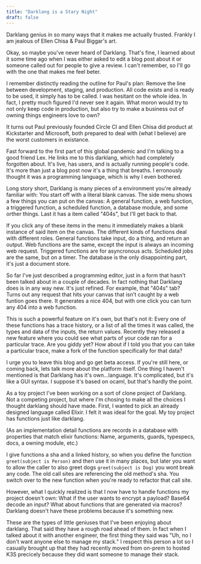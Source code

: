 ```yaml
---
title: "Darklang is a Stary Night"
draft: false
---
```


Darklang genius in so many ways that it makes me actually frusted. Frankly I am jealous of Ellen Chisa & Paul Biggar's art.

Okay, so maybe you've never heard of Darklang. That's fine, I learned about it some time ago when I was either asked to edit a blog post about it or someone called out for people to give a review. I can't remember, so I'll go with the one that makes me feel beter.

I remember distinctly reading the outline for Paul's plan: Remove the line between development, staging, and production. All code exists and is ready to be used, it simply has to be called. I was hesitant on the whole idea. In fact, I pretty much figured I'd never see it again. What moron would try to not only keep code in production, but also try to make a business out of owning things engineers love to own?

It turns out Paul previously founded Circle CI and Ellen Chisa did product at Kickstarter and Microsoft, both prepared to deal with (what I believe) are the worst customers in existance.

Fast forward to the first part of this global pandemic and I'm talking to a good friend Lex. He links me to this darklang, which had completely forgotten about. It's live, has users, and is actually running people's code. It's more than just a blog post now it's a thing that breaths. I erronously thought it was a programming language, which is why I even bothered.

Long story short, Darklang is many pieces of a environment you're already familiar with: You start off with a literal blank canvas. The side menu shows a few things you can put on the canvas: A general function, a web function, a triggered function, a scheduled function, a database module, and some orther things. Last it has a item called "404s", but I'll get back to that.

If you click any of these items in the menu it immediately makes a blank instance of said item on the canvas. The different kinds of functions deal with different roles. General functions take input, do a thing, and return an output. Web functions are the same, except the input is always an incoming web request. Triggered functions are for asyncronous acts. Scheduled jobs are the same, but on a timer. The database is the only disappointing part, it's just a document store.

So far I've just described a programming editor, just in a form that hasn't been talked about in a couple of decades. In fact nothing that Darklang does is in any way new. It's just refined. For example, that "404s" tab? Turns out any request that hits your canvas that isn't caught by a web funtion goes there. It generates a nice 404, but with one click you can turn any 404 into a web function.

This is such a powerful feature on it's own, but that's not it: Every one of these functions has a trace history, or a list of all the times it was called, the types and data of the inputs, the return values. Recently they released a new feature where you could see what parts of your code ran for a particular trace. Are you giddy yet? How about if I told you that you can take a particular trace, make a fork of the function specifically for that data?

I urge you to leave this blog and go get beta access. If you're still here, or coming back, lets talk more about the platform itself. One thing I haven't mentioned is that Darklang has it's own...language. It's complicated, but it's like a GUI syntax. I suppose it's based on ocaml, but that's hardly the point.

As a toy project I've been working on a sort of clone project of Darklang. Not a competing project, but where I'm chosing to make all the choices I thought darklang should have made. First, I wanted to pick an already designed language called Elixir. I felt it was ideal for the goal. My toy project has functions just like darklang.

(As an implementation detail functions are records in a database with properties that match elixir functions: Name, arguments, guards, typespecs, docs, a owning module, etc.)

I give functions a sha and a linked history, so when you define the function `greet(subject is Person)` and then use it in many places, but later you want to allow the caller to also greet dogs `greet(subject is Dog)` you wont break any code. The old call sites are referencing the old method's sha. You switch over to the new function when you're ready to refactor that call site.

However, what I quickly realized is that I now have to handle functions my project doesn't own: What if the user wants to encrypt a payload? Base64 decode an input? What about functions that are generated via macros? Darklang doesn't have these problems because it's something new.

These are the types of little geniuses that I've been enjoying about darklang. That said they have a rough road ahead of them. In fact when I talked about it with another engineer, the first thing they said was "Uh, no I don't want anyone else to manage my stack." I respect this person a lot so I casually brought up that they had recently moved from on-prem to hosted K3S precicely because they did want someone to manage their stack.
